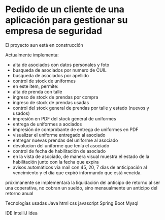 # Pedido de un cliente de una aplicación para gestionar su empresa de seguridad

El proyecto aun está en construcción

Actualmente implementa:
- alta de asociados con datos personales y foto
- busqueda de asociados por numero de CUIL
- busqueda de asociados por apellido
- control de stock de uniformes
 - en este item, permite:
  - alta de prenda con talle
  - ingreso de stock de prendas por compra
  - ingreso de stock de prendas usadas
  - control del stock general de prendas por talle y estado (nuevos y usados)
  - impresión en PDF del stock general de uniformes
  - entrega de uniformes a aociados
  - impresión de comprobante de entrega de uniformes en PDF
  - visualizar el uniforme entregado al asociado
  - entregar nuevas prendas del uniforme al asociado
  - devolucion del uniforme que tenía el asociado
- control de fecha de habilitación de asociado
- en la vista de asociado, de manera visual muestra el estado de la habilitación junto con la fecha que expira
- avisos automáticos vía mail con 45, 20, 7 días de anticipación al vencimiento y el día que expiró informando que está vencida.
  

próximanente se implementará la liquidación del anticipo de retorno
al ser una coperativa, no cobran un sueldo, sino mensualmente un anticipo del retorno anual

   Tecnologías usadas
   Java
   html
   css
   javascript
   Spring Boot
   Mysql

   IDE IntelliJ Idea
   
        
